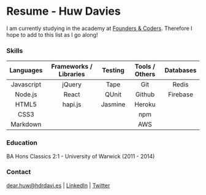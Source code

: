 # Resume - Huw Davies

I am currently studying in the academy at [Founders & Coders](http://www.foundersandcoders.com/). Therefore I hope to add to this list as I go along!

### Skills

|Languages   |Frameworks / Libraries | Testing   | Tools / Others | Databases      |
|:---------:|:----------------------:|:---------:|:--------------:|:--------------:|
|Javascript |jQuery                  | Tape      | Git            | Redis          |
|Node.js    |React                   | QUnit     | Github         | Firebase       |
|HTML5      | hapi.js                | Jasmine   | Heroku         |                |
|CSS3       |                        |           | npm            |                |
|Markdown   |                        |           | AWS            |                | 

### Education

BA Hons Classics 2:1 - University of Warwick (2011 - 2014)

### Contact
dear.huw@hdrdavi.es | [LinkedIn](https://uk.linkedin.com/in/hdrdavies) | [Twitter](https://twitter.com/hdrdavies)
